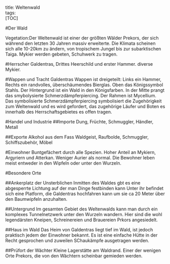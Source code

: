 title: Weltenwald  
tags:   
[TOC]

#Der Wald

Vegetation:Der Weltenwald ist einer der größten Wälder Prekors, der sich während den letzten 30 Jahren massiv erweiterte. Die Klimata scheinen sich alle 10-20km zu ändern, von tropischem Jungel bis zur subarktischen Taiga.
Mykier werden gebeten, Schuhwerk zu tragen.

#Herrscher
Galdentras, Drittes Heerschild und erster Hammer.
diverse Mykier.

#Wappen und Tracht
Galdentras Wappen ist dreigeteilt: Links ein Hammer, Rechts ein randvolles, überschäumendes Bierglas. Oben das Königssymbol Stahls. Der Hintergrund ist ein Wald in den Königsfarben. In der Mitte prangt das smybolysierte Schmerzdämpferpiercing. Der Rahmen ist Mycellium.
Das symbolisierte Schmerzdämpferpiercing symbolisiert die Zugehörigkeit zum Weltenwald und es wird gefordert, das zugehörige Läufer und Boten es innerhalb des Herrschaftsgebietes es offen tragen.

#Handel und Industrie
##Importe
Dung, Früchte, Schmuggler, Händler, Metall

##Exporte
Alkohol aus dem Fass Waldgeist, Raufbolde, Schmuggler, Schiffszubehör, Möbel

#Einwohner
Buntgefächert durch alle Spezien. Hoher Anteil an Mykiern, Argyriern und Atterkan. Weniger Aurier als normal.
Die Bewohner leben meist entweder in den Wipfeln oder unter den Wurzeln.

#Besondere Orte

##Ankerplatz der Unsterblichen
Inmitten des Waldes gbt es eine abgesperrte Lichtung auf der man Dinge festbinden kann Unter ihr befindet sich eine Platform, die Galdentras hochfahren kann um sie ca 20 Meter über den Baumwipfeln anzuhalten.

##Untergrund
Im gesamten Gebiet des Weltenwalds kann man durch ein komplexes Tunnelnetzwerk unter den Wurzeln wandern. Hier sind die wohl legendärsten Kneipen, Schreinereien und Brauereien Prkors angesiedelt.

##Haus im Wald
Das Heim von Galdentras liegt tief im Wald, ist jedoch praktisch jedem der Einwohner bekannt. Es ist eine einfache Hütte in der Recht gesprochen und zuweilen SChaukämpfe ausgetragen werden.

##Prüfort der Wächter
Kleine Lagerstätte am Waldrand. Einer der wenigen Orte Prekors, die von den Wächtern scheinbar gemieden werden.